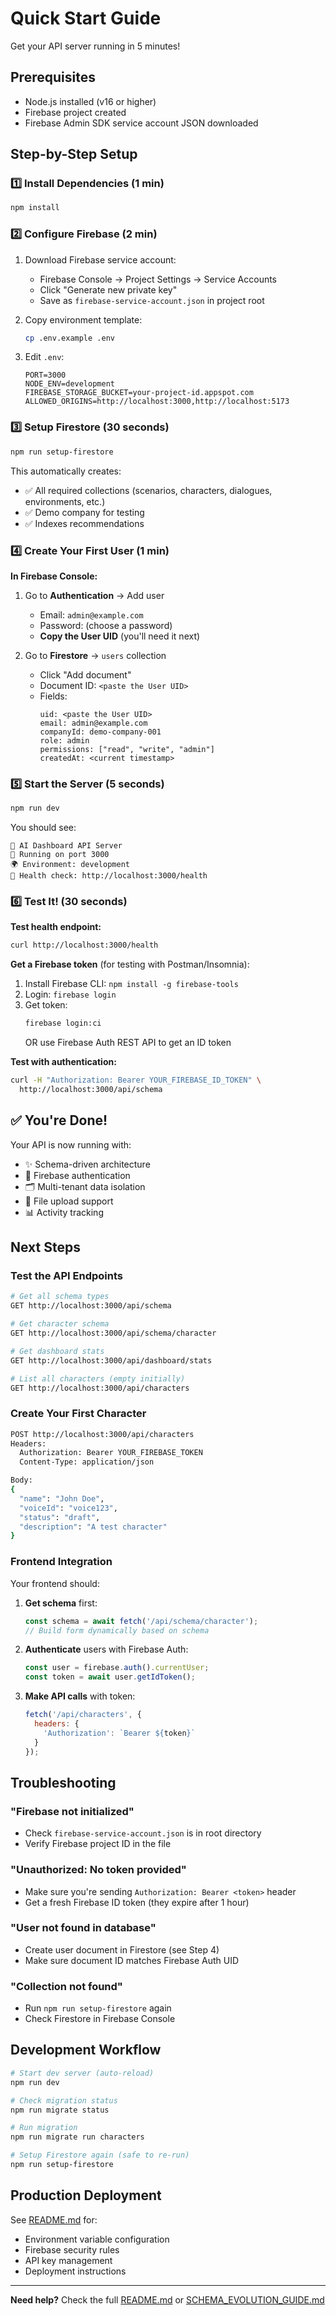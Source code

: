 # Quick Start Guide

Get your API server running in 5 minutes!

## Prerequisites

- Node.js installed (v16 or higher)
- Firebase project created
- Firebase Admin SDK service account JSON downloaded

## Step-by-Step Setup

### 1️⃣ Install Dependencies (1 min)

```bash
npm install
```

### 2️⃣ Configure Firebase (2 min)

1. Download Firebase service account:
   - Firebase Console → Project Settings → Service Accounts
   - Click "Generate new private key"
   - Save as `firebase-service-account.json` in project root

2. Copy environment template:
   ```bash
   cp .env.example .env
   ```

3. Edit `.env`:
   ```env
   PORT=3000
   NODE_ENV=development
   FIREBASE_STORAGE_BUCKET=your-project-id.appspot.com
   ALLOWED_ORIGINS=http://localhost:3000,http://localhost:5173
   ```

### 3️⃣ Setup Firestore (30 seconds)

```bash
npm run setup-firestore
```

This automatically creates:
- ✅ All required collections (scenarios, characters, dialogues, environments, etc.)
- ✅ Demo company for testing
- ✅ Indexes recommendations

### 4️⃣ Create Your First User (1 min)

**In Firebase Console:**

1. Go to **Authentication** → Add user
   - Email: `admin@example.com`
   - Password: (choose a password)
   - **Copy the User UID** (you'll need it next)

2. Go to **Firestore** → `users` collection
   - Click "Add document"
   - Document ID: `<paste the User UID>`
   - Fields:
     ```
     uid: <paste the User UID>
     email: admin@example.com
     companyId: demo-company-001
     role: admin
     permissions: ["read", "write", "admin"]
     createdAt: <current timestamp>
     ```

### 5️⃣ Start the Server (5 seconds)

```bash
npm run dev
```

You should see:
```
🚀 AI Dashboard API Server
📡 Running on port 3000
🌍 Environment: development
🔗 Health check: http://localhost:3000/health
```

### 6️⃣ Test It! (30 seconds)

**Test health endpoint:**
```bash
curl http://localhost:3000/health
```

**Get a Firebase token** (for testing with Postman/Insomnia):

1. Install Firebase CLI: `npm install -g firebase-tools`
2. Login: `firebase login`
3. Get token:
   ```bash
   firebase login:ci
   ```
   OR use Firebase Auth REST API to get an ID token

**Test with authentication:**
```bash
curl -H "Authorization: Bearer YOUR_FIREBASE_ID_TOKEN" \
  http://localhost:3000/api/schema
```

## ✅ You're Done!

Your API is now running with:
- ✨ Schema-driven architecture
- 🔐 Firebase authentication
- 🗂️ Multi-tenant data isolation
- 📁 File upload support
- 📊 Activity tracking

## Next Steps

### Test the API Endpoints

```bash
# Get all schema types
GET http://localhost:3000/api/schema

# Get character schema
GET http://localhost:3000/api/schema/character

# Get dashboard stats
GET http://localhost:3000/api/dashboard/stats

# List all characters (empty initially)
GET http://localhost:3000/api/characters
```

### Create Your First Character

```bash
POST http://localhost:3000/api/characters
Headers:
  Authorization: Bearer YOUR_FIREBASE_TOKEN
  Content-Type: application/json

Body:
{
  "name": "John Doe",
  "voiceId": "voice123",
  "status": "draft",
  "description": "A test character"
}
```

### Frontend Integration

Your frontend should:

1. **Get schema** first:
   ```javascript
   const schema = await fetch('/api/schema/character');
   // Build form dynamically based on schema
   ```

2. **Authenticate** users with Firebase Auth:
   ```javascript
   const user = firebase.auth().currentUser;
   const token = await user.getIdToken();
   ```

3. **Make API calls** with token:
   ```javascript
   fetch('/api/characters', {
     headers: {
       'Authorization': `Bearer ${token}`
     }
   });
   ```

## Troubleshooting

### "Firebase not initialized"
- Check `firebase-service-account.json` is in root directory
- Verify Firebase project ID in the file

### "Unauthorized: No token provided"
- Make sure you're sending `Authorization: Bearer <token>` header
- Get a fresh Firebase ID token (they expire after 1 hour)

### "User not found in database"
- Create user document in Firestore (see Step 4)
- Make sure document ID matches Firebase Auth UID

### "Collection not found"
- Run `npm run setup-firestore` again
- Check Firestore in Firebase Console

## Development Workflow

```bash
# Start dev server (auto-reload)
npm run dev

# Check migration status
npm run migrate status

# Run migration
npm run migrate run characters

# Setup Firestore again (safe to re-run)
npm run setup-firestore
```

## Production Deployment

See [README.md](./README.md) for:
- Environment variable configuration
- Firebase security rules
- API key management
- Deployment instructions

---

**Need help?** Check the full [README.md](./README.md) or [SCHEMA_EVOLUTION_GUIDE.md](./SCHEMA_EVOLUTION_GUIDE.md)
